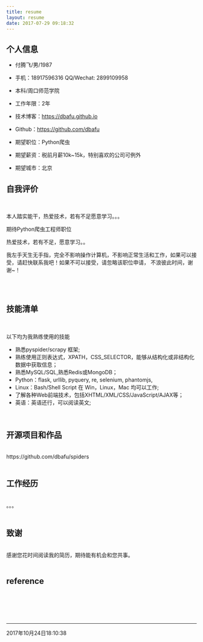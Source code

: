 ```yaml
---
title: resume
layout: resume
date: 2017-07-29 09:18:32
---
```


## 个人信息

  - 付腾飞/男/1987

  - 手机：18917596316 QQ/Wechat: 2899109958

  - 本科/周口师范学院

  - 工作年限：2年

  - 技术博客：https://dbafu.github.io

  - Github：https://github.com/dbafu

  - 期望职位：Python爬虫

  - 期望薪资：税前月薪10k~15k，特别喜欢的公司可例外

  - 期望城市：北京

## 自我评价
<br>

本人踏实能干，热爱技术，若有不足愿意学习。。。

期待Python爬虫工程师职位

热爱技术，若有不足，愿意学习。。

我左手天生无手指，完全不影响操作计算机，不影响正常生活和工作，如果可以接受，请赶快联系我吧！如果不可以接受，请忽略该职位申请， 不浪彼此时间，谢谢~！

<br><br>

## 技能清单

<br>

以下均为我熟练使用的技能
  - 熟悉pyspider/scrapy 框架;
  - 熟练使用正则表达式，XPATH，CSS_SELECTOR，能够从结构化或非结构化数据中获取信息；
  - 熟悉MySQL/SQL,熟悉Redis或MongoDB；
  - Python：flask, urllib, pyquery, re, selenium, phantomjs,
  - Linux：Bash/Shell Script  在 Win，Linux，Mac 均可以工作;
  - 了解各种Web前端技术，包括XHTML/XML/CSS/JavaScript/AJAX等；
  - 英语：英语还行，可以阅读英文;

<br>

## 开源项目和作品
<br>
https://github.com/dbafu/spiders
<br><br>

## 工作经历
<br>
。。。
<br><br>


## 致谢
<br>
感谢您花时间阅读我的简历，期待能有机会和您共事。
<br><br>

## reference

<br><br><br><br>

----------------
2017年10月24日18:10:38


